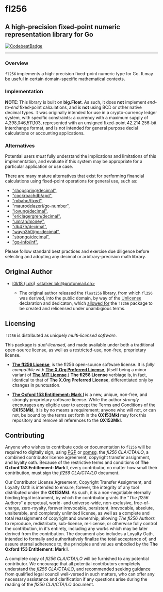 # fl256

## A high-precision fixed-point numeric representation library for Go

[![CodebeatBadge](https://codebeat.co/badges/85330b22-1d38-4937-9fd9-c506098f210e)](https://codebeat.co/projects/github-com-johnsonjh-fl256-master)

-----------------------

### Overview

`fl256` implements a high-precision fixed-point numeric type for Go.
It may be useful in certain domain-specific mathematical contexts.

### Implementation

**NOTE**: This library is built on **big.Float**. As such, it does **not**
implement *end-to-end* fixed-point calculations, and is **not** using BCD
or other native decimal types. It was originally intended for use in a
crypto-currency ledger system, with specific constraints: a currency with
a maximum supply of 4,398,046,511,103, represented with an unsigned
fixed-point 42.214 256-bit interchange format, and is not intended for
general purpose decial calculations or accounting applications.

### Alternatives

Potential users *must* fully understand the implications and limitations of
this implementation, and evaluate if this system may be appropriate for a
particular application or use case.

There are many mature alternatives that exist for performing financial
calculations using fixed-point operations for general use, such as:
 - ["shopspring/decimal"](https://github.com/shopspring/decimal), 
 - ["cockroachdb/apd"](https://github.com/cockroachdb/apd), 
 - ["robaho/fixed"](https://github.com/robaho/fixed), 
 - ["maurodelazeri/go-number"](https://github.com/maurodelazeri/go-number), 
 - ["lovung/decimal"](https://github.com/lovung/decimal), 
 - ["ericlagergren/decimal"](https://github.com/ericlagergren/decimal), 
 - ["umran/money"](https://github.com/umran/money), 
 - ["db47h/decimal"](https://github.com/db47h/decimal), 
 - ["wayn3h0/go-decimal"](https://github.com/wayn3h0/go-decimal), 
 - ["strongo/decimal"](https://github.com/strongo/decimal), 
 - ["go-info/inf"](https://github.com/go-inf/inf), 

Please follow standard best practices and exercise due diligence before
selecting and adopting any decimal or arbitrary-precision math library.

## Original Author

* [l0k18 (Loki)](https://github.com/l0k18) [\<stalker.loki@protonmail.ch\>](mailto:stalker.loki@protonmail.ch)

  * The original author released the `float256` library, from which `fl256` was
    derived, into the public domain, by way of the
	[Unlicense](https://unlicense.org)
	declaration and dedicaton, which 
	[allowed for](https://ar.to/2010/01/dissecting-the-unlicense)
	the `fl256` package to be created and relicensed under unambigious terms.

## Licensing

`fl256` is distributed as uniquely *multi-licensed software*.

This package is *dual-licensed*, and made available under both a 
traditional open-source license, as well as a restricted-use, non-free, 
proprietary license.

 * [**The fl256 License**](https://gitlab.gridfinity.com/jeff/fl256/-/blob/master/LICENSE.256),
 is the fl256 open-source software license. It is *fully compatible* with
 [**The X.Org Preferred License**](https://gitlab.freedesktop.org/xorg/doc/xorg-docs/-/blob/master/general/License.xml),
 (itself being a minor variant of [**The MIT License**](https://tldrlegal.com/license/mit-license).)
 **The fl256 License** verbiage is, in fact, identical to that of 
 **The X.Org Preferred License**, differentiated only by changes in punctuation.

 * [**The Oxford 153 Entitlement: Mark I**](https://gitlab.gridfinity.com/jeff/fl256/-/blob/master/LICENSE.153)
 is a new, unique, non-free, and strongly proprietary software license. While
 the author _strongly_ encourages any eligible user to accept the Terms and
 Conditions of the **OX153MkI**, it is by no means a requirement; anyone who
 will not, or can not, be bound by the terms set forth in the **OX153MkI** 
 may fork this repository and remove all references to the **OX153MkI**.

## Contributing

Anyone who wishes to contribute code or documentation to `fl256` will be
required to digitally sign, using [PGP](https://www.openpgp.org/) or 
[opmsg](https://github.com/stealth/opmsg), the *fl256 CLA/CTA/LO*, a combined
contributor license agreement, copyright transfer assignment, and loyalty oath.
Because of the restrictive terms and conditions of 
**The Oxford 153 Entitlement: Mark I**, every contributor, no matter how small
their contribution, must sign the *fl256 CLA/CTA/LO* document. 

Our Contributor License Agreement, Copyright Transfer Assignment, and Loyalty
Oath is intended to ensure, forever, the integrity of any tool distributed
under the **OX153MkI**. As such, it is a non-negotiable eternally binding legal
instrument, by which the contributor grants the "*The fl256 Authors*" a
perpetual, world- and universe-wide, non-exclusive, free-of-charge, 
zero-royalty, forever irrevocable, persistent, irrevocable, absolute, 
unalterable, and completely unlimited license, as well as a complete and total
reassignment of copyright and ownership, allowing *The fl256 Authors* to
reproduce, redistribute, sub-license, re-license, or otherwise fully control
the contribution, in it's entirety, including any works which may be later
derived from the contribution. The document also includes a Loyalty Oath,
intended to formally and authoritatively finalize the total acceptance of,
and assure eternal adherence to, the principles and values embodied by the
**The Oxford 153 Entitlement: Mark I**.

A complete copy of *fl256 CLA/CTA/LO* will be furnished to any potential
contributor. We encourage that all potential contributors completely
understand the *fl256 CLA/CTA/LO*, and recommended seeking guidance from
qualified legal council well-versed in such matters, who can offer any
necessary assistance and clarification if any questions arise during the
reading of the *fl256 CLA/CTA/LO* document.
